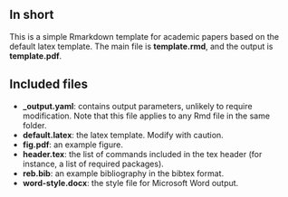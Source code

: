 
## In short

This is a simple Rmarkdown template for academic papers based on the default latex template. The main file is **template.rmd**, and the output is **template.pdf**. 


## Included files

- **_output.yaml**: contains output parameters, unlikely to require modification. Note that this file applies to any Rmd file in the same folder.
- **default.latex**: the latex template. Modify with caution.
- **fig.pdf**: an example figure.
- **header.tex**: the list of commands included in the tex header (for instance, a list of required packages).
- **reb.bib**: an example bibliography in the bibtex format.
- **word-style.docx**: the style file for Microsoft Word output.